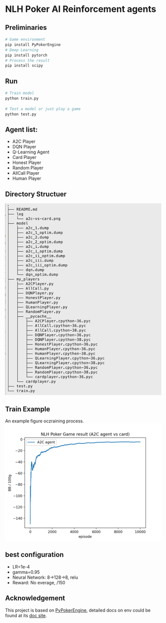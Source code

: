 # NLH Poker AI Reinforcement agents
## Preliminaries
```sh
# Game environment
pip install PyPokerEngine
# Deep Learning
pip install pytorch
# Process the result
pip install scipy
```
## Run
```sh
# Train model
python train.py

# Test a model or just play a game
python test.py
```
## Agent list:
+ A2C Player
+ DQN Player
+ Q-Learning Agent
+ Card Player
+ Honest Player
+ Random Player
+ AllCall Player
+ Human Player

## Directory Structuer
![Dir Tree](pic/dir-tree.png)

## Train Example
An example figure oczraining process.
![A2C Training](pic/a2c-vs-card.png)
## best configuration
+ LR=1e-4
+ gamma=0.95
+ Neural Network: 8->128->8, relu
+ Reward: No everage, /150

## Acknowledgement
This project is based on [PyPokerEngine](https://github.com/ishikota/PyPokerEngine), detailed docs on env could be found at its [doc site](https://ishikota.github.io/PyPokerEngine/).

